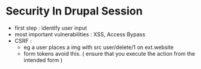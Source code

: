 Security In Drupal Session
==========================
- first step : identify user input 
- most important vulnerabilities : XSS, Access Bypass
- CSRF :
	- eg a user places a img with src  user/delete/1 on ext.website 
    - form tokens avoid this. ( ensure that you  execute the action from the intended form )
